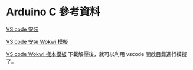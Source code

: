 # Arduino C 參考資料

[VS code 安裝](https://github.com/sywung/saihs1141/blob/main/docs/vscode安裝.md)

[VS code 安裝 Wokwi 模擬](https://github.com/sywung/saihs1141/tree/main/wokwi_template)

[VS code Wokwi 樣本模板](https://github.com/sywung/saihs1141/releases/tag/0.0.1)
下載解壓後，就可以利用 vscode 開啟目錄進行模擬了。

